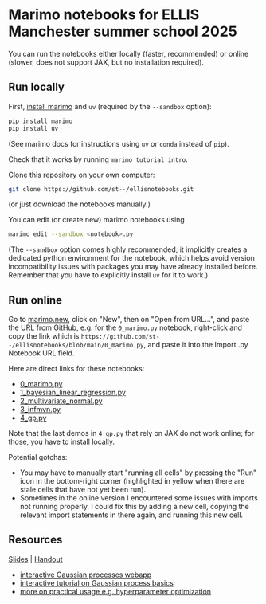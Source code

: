 # Marimo notebooks for ELLIS Manchester summer school 2025

You can run the notebooks either locally (faster, recommended) or online (slower, does not support JAX, but no installation required).

## Run locally

First, [install marimo](https://docs.marimo.io/getting_started/installation/) and `uv` (required by the `--sandbox` option):
```bash
pip install marimo
pip install uv
```
(See marimo docs for instructions using `uv` or `conda` instead of `pip`).

Check that it works by running `marimo tutorial intro`.

Clone this repository on your own computer:
```bash
git clone https://github.com/st--/ellisnotebooks.git
```
(or just download the notebooks manually.)

You can edit (or create new) marimo notebooks using
```bash
marimo edit --sandbox <notebook>.py
```
(The `--sandbox` option comes highly recommended; it implicitly creates a dedicated python environment for the notebook, which helps avoid version incompatibility issues with packages you may have already installed before. Remember that you have to explicitly install `uv` for it to work.)

## Run online

Go to [marimo.new](https://marimo.new/), click on "New", then on "Open from URL...", and paste the URL from GitHub, e.g. for the `0_marimo.py` notebook, right-click and copy the link which is `https://github.com/st--/ellisnotebooks/blob/main/0_marimo.py`, and paste it into the Import .py Notebook URL field.

Here are direct links for these notebooks:

- [0_marimo.py](https://marimo.app?src=https%3A%2F%2Fgithub.com%2Fst--%2Fellisnotebooks%2Fblob%2Fmain%2F0_marimo.py)
- [1_bayesian_linear_regression.py](https://marimo.app?src=https%3A%2F%2Fgithub.com%2Fst--%2Fellisnotebooks%2Fblob%2Fmain%2F1_bayesian_linear_regression.py)
- [2_multivariate_normal.py](https://marimo.app?src=https%3A%2F%2Fgithub.com%2Fst--%2Fellisnotebooks%2Fblob%2Fmain%2F2_multivariate_normal.py)
- [3_infmvn.py](https://marimo.app?src=https%3A%2F%2Fgithub.com%2Fst--%2Fellisnotebooks%2Fblob%2Fmain%2F3_infmvn.py)
- [4_gp.py](https://marimo.app?src=https%3A%2F%2Fgithub.com%2Fst--%2Fellisnotebooks%2Fblob%2Fmain%2F4_gp.py)

Note that the last demos in `4_gp.py` that rely on JAX do not work online; for those, you have to install locally.

Potential gotchas:

- You may have to manually start "running all cells" by pressing the "Run" icon in the bottom-right corner (highlighted in yellow when there are stale cells that have not yet been run).
- Sometimes in the online version I encountered some issues with imports not running properly. I could fix this by adding a new cell, copying the relevant import statements in there again, and running this new cell.

## Resources

[Slides](https://drive.google.com/file/d/18BLYsXql3FJcGFNVbZcuUPDFiLlqatYe/view?usp=sharing)
| [Handout](https://drive.google.com/file/d/1kMWDB61Y-Lpgyc_J-Ou8yG9z7-qltPNr/view?usp=sharing)

- [interactive Gaussian processes webapp](https://www.infinitecuriosity.org/vizgp/)
- [interactive tutorial on Gaussian process basics](https://distill.pub/2019/visual-exploration-gaussian-processes/)
- [more on practical usage e.g. hyperparameter optimization](https://infallible-thompson-49de36.netlify.app/\#section-5)
